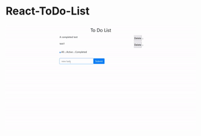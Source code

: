 # React-ToDo-List
<img src="https://github.com/Jamesserra/React-ToDo-List/blob/main/ToDo.gif?raw=true" />
